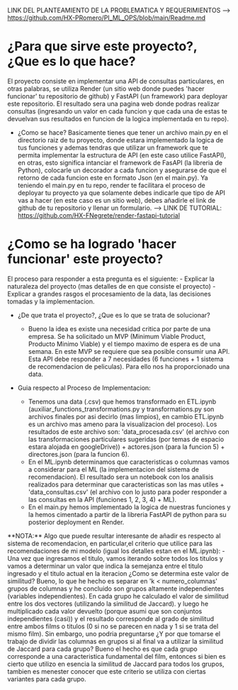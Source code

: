 LINK DEL PLANTEAMIENTO DE LA PROBLEMATICA Y REQUERIMIENTOS --> https://github.com/HX-PRomero/PI_ML_OPS/blob/main/Readme.md

# ¿Para que sirve este proyecto?, ¿Que es lo que hace?

El proyecto consiste en implementar una API de consultas particulares, en otras palabras, se utiliza Render (un sitio web donde puedes 'hacer funcionar' tu repositorio de github) y FastAPI (un framework) para deployar este repositorio. El resultado sera una pagina web donde podras realizar consultas (ingresando un valor en cada funcion y que cada una de estas te devuelvan sus resultados en funcion de la logica implementada en tu repo). 

- ¿Como se hace? 
Basicamente tienes que tener un archivo main.py en el directorio raiz de tu proyecto, donde estara implementado la logica de tus funciones y ademas tendras que utilizar un framework que te permita implementar la estructura de API (en este caso utilice FastAPI), en otras, esto significa intanciar el framework de FasAPI (la libreria de Python), colocarle un decorador a cada funcion y asegurarse de que el retorno de cada funcion este en formato Json (en el main.py). Ya teniendo el main.py en tu repo, render te facilitara el proceso de deployar tu proyecto ya que solamente debes indicarle que tipo de API vas a hacer (en este caso es un sitio web), debes añadirle el link de github de tu repositorio y llenar un formulario.
    --> LINK DE TUTORIAL: https://github.com/HX-FNegrete/render-fastapi-tutorial


# ¿Como se ha logrado 'hacer funcionar' este proyecto?

El proceso para responder a esta pregunta es el siguiente:
    - Explicar la naturaleza del proyecto (mas detalles de en que consiste el proyecto)
    - Explicar a grandes rasgos el procesamiento de la data, las decisiones tomadas y la implementacion.

- ¿De que trata el proyecto?, ¿Que es lo que se trata de solucionar?
    - Bueno la idea es existe una necesidad critica por parte de una empresa. Se ha solicitado un MVP (Minimum Viable Product, Producto Minimo Viable) y el tiempo maximo de espera es de una semana. En este MVP se requiere que sea posible consumir una API. Esta API debe responder a 7 necesidades (6 funciones + 1 sistema de recomendacion de peliculas). Para ello nos ha proporcionado una data.

- Guia respecto al Proceso de Implementacion:
    - Tenemos una data (.csv) que hemos transformado en ETL.ipynb (auxiliar_functions_transformations.py y transformations.py son archivos finales por asi decirlo (mas limpios), en cambio ETL.ipynb es un archivo mas ameno para la visualizacion del proceso). Los resultados de este archivo son: 'data_procesada.csv' (el archivo con las transformaciones particulares sugeridas (por temas de espacio estara alojada en googleDrive)) + actores.json (para la funcion 5) + directores.json (para la funcion 6).
    - En el ML.ipynb determinamos que caracteristicas o columnas vamos a considerar para el ML (la implementacion del sistema de recomendacion). El resultado sera un notebook con los analisis realizados para determinar que caracteristicas son las mas utiles + 'data_consultas.csv' (el archivo con lo justo para poder responder a las consultas en la API (funciones 1, 2, 3, 4) + ML).
    - En el main.py hemos implementado la logica de nuestras funciones y la hemos cimentado a partir de la libreria FastAPI de python para su posterior deployment en Render.
</n>
    **NOTA:**
    Algo que puede resultar interesante de añadir es respecto al sistema de recomendacion, en particular,el criterio que utilice para las recomendaciones de mi modelo (igual los detalles estan en el ML.ipynb): 
    - Una vez que ingresamos el titulo, vamos iterando sobre todos los titulos y vamos a determinar un valor que indica la semejanza entre el titulo ingresado y el titulo actual en la iteracion ¿Como se determina este valor de similitud? Bueno, lo que he hecho es separar en 'k < numero_columnas' grupos de columnas y he concluido son grupos altamente independientes (variables independientes). En cada grupo he calculado el valor de similitud entre los dos vectores (utilizando la similitud de Jaccard). y luego he multiplicado cada valor devuelto (porque asumi que son conjuntos independientes (casi)) y el resultado corresponde al grado de similitud entre ambos films o titulos (0 si no se parecen en nada y 1 si se trata del mismo film). Sin embargo, uno podria preguntarse ¿Y por que tomarse el trabajo de dividir las columnas en grupos si al final va a utilizar la similitud de Jaccard para cada grupo? Bueno el hecho es que cada grupo corresponde a una caracteristica fundamental del film, entonces si bien es cierto que utilizo en esencia la similitud de Jaccard para todos los grupos, tambien es menester conocer que este criterio se utiliza con ciertas variantes para cada grupo. 




